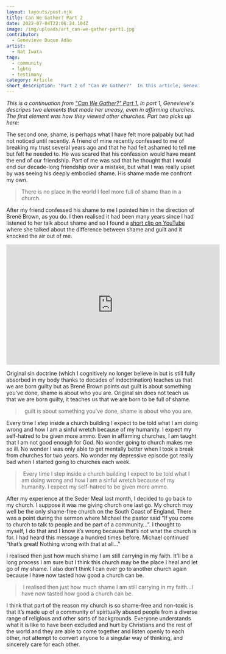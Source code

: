 ```yaml
---
layout: layouts/post.njk
title: Can We Gather? Part 2
date: 2022-07-04T22:06:24.104Z
image: /img/uploads/art_can-we-gather-part1.jpg
contributor:
  - Genevieve Duque Adão
artist:
  - Nat Iwata
tags:
  - community
  - lgbtq
  - testimony
category: Article
short_description: 'Part 2 of "Can We Gather?"  In this article, Genevieve addresses shame. '
---
```

*This is a continuation from ["Can We Gather?" Part 1.](https://ourchurchtoo.com/posts/2022-06-28-can-we-gather/)  In part 1, Genevieve's descripes two elements that made her uneasy, even in affirming churches. The first element was how they viewed other churches. Part two picks up here:*

The second one, shame, is perhaps what I have felt more palpably but had not noticed until recently. A friend of mine recently confessed to me of breaking my trust several years ago and that he had felt ashamed to tell me but felt he needed to. He was scared that his confession would have meant the end of our friendship. Part of me was sad that he thought that I would end our decade-long friendship over a mistake, but what I was really upset by was seeing his deeply embodied shame. His shame made me confront my own.  

> There is no place in the world I feel more full of shame than in a church.  

After my friend confessed his shame to me I pointed him in the direction of Brené Brown, as you do. I then realised it had been many years since I had listened to her talk about shame and so I found a [short clip on YouTube](https://www.youtube.com/watch?v=RSrXxqKfYwI) where she talked about the difference between shame and guilt and it knocked the air out of me. [](https://www.youtube.com/watch?v=RSrXxqKfYwI)

<iframe width="560" height="315" src="https://www.youtube.com/embed/RSrXxqKfYwI" title="YouTube video player" frameborder="0" allow="accelerometer; autoplay; clipboard-write; encrypted-media; gyroscope; picture-in-picture" allowfullscreen></iframe>

Original sin doctrine (which I cognitively no longer believe in but is still fully absorbed in my body thanks to decades of indoctrination) teaches us that we are born guilty but as Brené Brown points out guilt is about something you’ve done, shame is about who you are. Original sin does not teach us that we are born guilty, it teaches us that we are born to be full of shame.  

>   guilt is about something you’ve done, shame is about who you are. 

Every time I step inside a church building I expect to be told what I am doing wrong and how I am a sinful wretch because of my humanity. I expect my self-hatred to be given more ammo. Even in affirming churches, I am taught that I am not good enough for God. No wonder going to church makes me so ill. No wonder I was only able to get mentally better when I took a break from churches for two years. No wonder my depressive episode got really bad when I started going to churches each week. 

>  Every time I step inside a church building I expect to be told what I am doing wrong and how I am a sinful wretch because of my humanity. I expect my self-hatred to be given more ammo. 

After my experience at the Seder Meal last month, I decided to go back to my church. I suppose it was me giving church one last go. My church may well be the only shame-free church on the South Coast of England. There was a point during the sermon where Michael the pastor said “If you come to church to talk to people and be part of a community…”. I thought to myself, I do that and I know it’s wrong because that’s not what the church is for. I had heard this message a hundred times before. Michael continued “that’s great! Nothing wrong with that at all…” 

I realised then just how much shame I am still carrying in my faith. It’ll be a long process I am sure but I think this church may be the place I heal and let go of my shame. I also don’t think I can ever go to another church again because I have now tasted how good a church can be.  

>  I realised then just how much shame I am still carrying in my faith...I have now tasted how good a church can be.  

I think that part of the reason my church is so shame-free and non-toxic is that it’s made up of a community of spiritually abused people from a diverse range of religious and other sorts of backgrounds. Everyone understands what it is like to have been excluded and hurt by Christians and the rest of the world and they are able to come together and listen openly to each other, not attempt to convert anyone to a singular way of thinking, and sincerely care for each other.